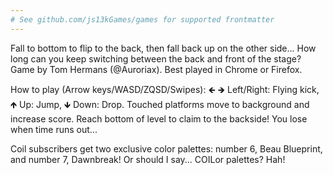 ```yaml
---
# See github.com/js13kGames/games for supported frontmatter
---
```

Fall to bottom to flip to the back, then fall back up on the other side... How long can you keep switching between the back and front of the stage? Game by Tom Hermans (@Auroriax). Best played in Chrome or Firefox. 

How to play (Arrow keys/WASD/ZQSD/Swipes):
🡸 🡺 Left/Right: Flying kick, 🡹 Up: Jump, 🡻 Down: Drop.
Touched platforms move to background and increase score.
Reach bottom of level to claim to the backside! 
You lose when time runs out... 

Coil subscribers get two exclusive color palettes: number 6, Beau Blueprint, and number 7, Dawnbreak! Or should I say... COILor palettes? Hah!